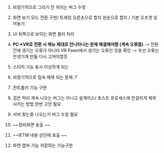 1. 비정기적으로 그리기 안 꺼지는 버그 수정
   
2. 화면 보기 모드 전환 구현/ 트래킹 오른손으로 할지 왼손으로 할지 / 기본 오프셋 넣어놓기 
   
3. UI 뒤쪽으로 보이는 화면 블러 처리 
   
4. **PC->VR로 전환 시 메뉴 제대로 안나타나는 문제 해결해야함 (계속 오류뜸)**
   -> 전환간에 생기는 오류가 아니라 VR Pawn에서 생기는 오류인 것을 확인
   -> 우선 오류는 안생기게 만듦 다시 고쳐야할듯
5. 스티커 기능 표시 이상하게 되는
6. 비정기적으로 접속 해제 되는 문제..?
7. 컨트롤러 기능 구현
   
8. 검은 머리 계속 나오는 버그는 아니고 설계미스/ 포스트 프로세스에 안걸리게 제외시키는 방법 한번 고안 필요
   
9. 서버 찾는중 나오는거 버그 수정 필요
    
10. ~~정비화면 송출 ~~
11. ~~IETM 내용 상단에 표출 ~~

12. 화면 캡쳐 기능 저장하는 기능구현
